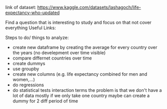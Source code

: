 link of dataset:
https://www.kaggle.com/datasets/lashagoch/life-expectancy-who-updated


Find a question that is interesting to study and focus on that not cover everything
Useful Links:

Steps to do/ things to analyze:
- create new dataframe by creating the average for every country over the years (no develepment over time visible)
- compare differnet countries over time
- create dummys
- use groupby
- create new columns (e.g. life expectancy combined for men and women,...)
- do regressions
- do statistical tests
interaction terms the problem is that we don't have a lot of data mostly if we only take one country maybe can create a dummy for 2 diff period of time
